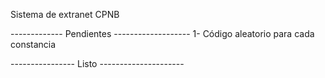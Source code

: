 Sistema de extranet CPNB

------------- Pendientes -------------------
1- Código aleatorio para cada constancia


---------------- Listo ---------------------